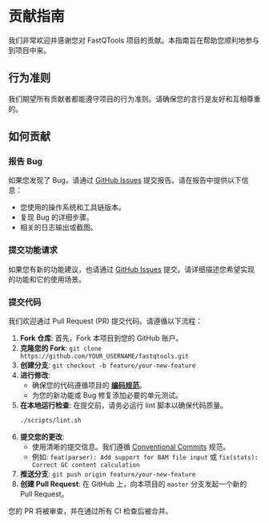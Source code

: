 # 贡献指南

我们非常欢迎并感谢您对 FastQTools 项目的贡献。本指南旨在帮助您顺利地参与到项目中来。

## 行为准则

我们期望所有贡献者都能遵守项目的行为准则。请确保您的言行是友好和互相尊重的。

## 如何贡献

### 报告 Bug

如果您发现了 Bug，请通过 [GitHub Issues](https://github.com/your-org/fastqtools/issues) 提交报告。请在报告中提供以下信息：
- 您使用的操作系统和工具链版本。
- 复现 Bug 的详细步骤。
- 相关的日志输出或截图。

### 提交功能请求

如果您有新的功能建议，也请通过 [GitHub Issues](https://github.com/your-org/fastqtools/issues) 提交。请详细描述您希望实现的功能和它的使用场景。

### 提交代码

我们欢迎通过 Pull Request (PR) 提交代码。请遵循以下流程：

1.  **Fork 仓库**: 首先，Fork 本项目到您的 GitHub 账户。
2.  **克隆您的 Fork**: `git clone https://github.com/YOUR_USERNAME/fastqtools.git`
3.  **创建分支**: `git checkout -b feature/your-new-feature`
4.  **进行修改**:
    - 确保您的代码遵循项目的 **[编码规范](./dev_coding_standards.md)**。
    - 为您的新功能或 Bug 修复添加必要的单元测试。
5.  **在本地运行检查**: 在提交前，请务必运行 lint 脚本以确保代码质量。
    ```bash
    ./scripts/lint.sh
    ```
6.  **提交您的更改**:
    - 使用清晰的提交信息。我们遵循 [Conventional Commits](https://www.conventionalcommits.org/) 规范。
    - 例如: `feat(parser): Add support for BAM file input` 或 `fix(stats): Correct GC content calculation`
7.  **推送分支**: `git push origin feature/your-new-feature`
8.  **创建 Pull Request**: 在 GitHub 上，向本项目的 `master` 分支发起一个新的 Pull Request。

您的 PR 将被审查，并在通过所有 CI 检查后被合并。